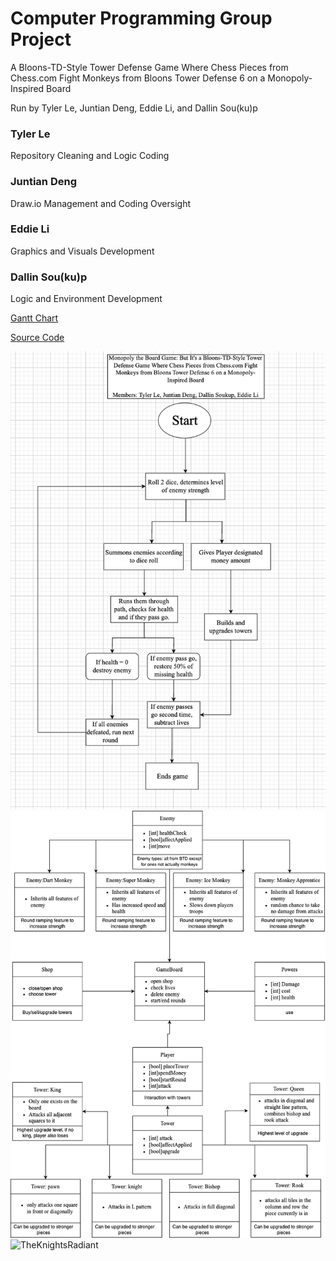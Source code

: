 # Computer Programming Group Project

A Bloons-TD-Style Tower Defense Game Where Chess Pieces from Chess.com Fight Monkeys from Bloons Tower Defense 6 on a Monopoly-Inspired Board

Run by Tyler Le, Juntian Deng, Eddie Li, and Dallin Sou(ku)p
### Tyler Le
Repository Cleaning and Logic Coding
### Juntian Deng
Draw.io Management and Coding Oversight
### Eddie Li
Graphics and Visuals Development
### Dallin Sou(ku)p
Logic and Environment Development

[Gantt Chart](https://docs.google.com/spreadsheets/d/1DKvuApA6-Rqm8wSFfxvqlRdtiXO6d4xpspF013CkKUs/edit?usp=sharing)

[Source Code](https://m.youtube.com/watch?v=dQw4w9WgXcQ)

![image1](https://github.com/TylerLeCmd/MonopoLoonsChessTD6/blob/58af40fbd00edfc80458f125f5f19933381a5bb4/images/Screenshot%202023-10-23%20at%208.08.38%20AM.png)
![image](https://github.com/TylerLeCmd/MonopoLoonsChessTD6/blob/main/images/class%20functions.png)
![TheKnightsRadiant](https://github.com/TylerLeCmd/TheGangProject/blob/main/images/tyty+soup.jpg?raw=true)
